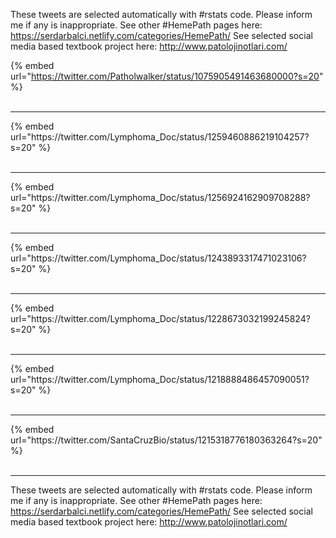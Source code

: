 

These tweets are selected automatically with #rstats code. Please inform me if any is inappropriate.
See other #HemePath pages here: https://serdarbalci.netlify.com/categories/HemePath/ 
See selected social media based textbook project here: http://www.patolojinotlari.com/

{% embed url="https://twitter.com/Patholwalker/status/1075905491463680000?s=20" %}<br>
<br>
<hr>
{% embed url="https://twitter.com/Lymphoma_Doc/status/1259460886219104257?s=20" %}<br>
<br>
<hr>
{% embed url="https://twitter.com/Lymphoma_Doc/status/1256924162909708288?s=20" %}<br>
<br>
<hr>
{% embed url="https://twitter.com/Lymphoma_Doc/status/1243893317471023106?s=20" %}<br>
<br>
<hr>
{% embed url="https://twitter.com/Lymphoma_Doc/status/1228673032199245824?s=20" %}<br>
<br>
<hr>
{% embed url="https://twitter.com/Lymphoma_Doc/status/1218888486457090051?s=20" %}<br>
<br>
<hr>
{% embed url="https://twitter.com/SantaCruzBio/status/1215318776180363264?s=20" %}<br>
<br>
<hr>


These tweets are selected automatically with #rstats code. Please inform me if any is inappropriate.
See other #HemePath pages here: https://serdarbalci.netlify.com/categories/HemePath/ 
See selected social media based textbook project here: http://www.patolojinotlari.com/
